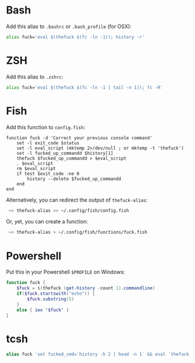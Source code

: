 # Bash

Add this alias to `.bashrc` or `.bash_profile` (for OSX):
```bash
alias fuck='eval $(thefuck $(fc -ln -1)); history -r'
```

# ZSH

Add this alias to `.zshrc`:
```bash
alias fuck='eval $(thefuck $(fc -ln -1 | tail -n 1)); fc -R'
```

# Fish

Add this function to `config.fish`:
```fish
function fuck -d 'Correct your previous console command'
    set -l exit_code $status
    set -l eval_script (mktemp 2>/dev/null ; or mktemp -t 'thefuck')
    set -l fucked_up_commandd $history[1]
    thefuck $fucked_up_commandd > $eval_script
    . $eval_script
    rm $eval_script
    if test $exit_code -ne 0
        history --delete $fucked_up_commandd
    end
end
```

Alternatively, you can redirect the output of `thefuck-alias`:
```bash
 ~> thefuck-alias >> ~/.config/fish/config.fish
```

Or, yet, you can create a function:
```bash
 ~> thefuck-alias > ~/.config/fish/functions/fuck.fish
```

# Powershell

Put this in your Powershell `$PROFILE` on Windows:

```powershell
function fuck {
    $fuck = $(thefuck (get-history -count 1).commandline)
    if($fuck.startswith("echo")) {
        $fuck.substring(5)
    }
    else { iex "$fuck" }
}
```

# tcsh

```tcsh
alias fuck 'set fucked_cmd=`history -h 2 | head -n 1` && eval `thefuck ${fucked_cmd}`'
```